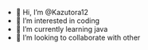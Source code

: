 - 👋 Hi, I’m @Kazutora12
- 👀 I’m interested in coding
- 🌱 I’m currently learning java
- 💞️ I’m looking to collaborate with other

<!---
Kazutora12/Kazutora12 is a ✨ special ✨ repository because its `README.md` (this file) appears on your GitHub profile.
You can click the Preview link to take a look at your changes.
--->

